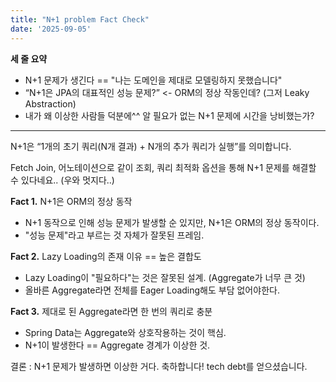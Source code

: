 ```yaml
---
title: "N+1 problem Fact Check"
date: '2025-09-05'
---
```


**세 줄 요약**
* N+1 문제가 생긴다 == "나는 도메인을 제대로 모델링하지 못했습니다"
* “N+1은 JPA의 대표적인 성능 문제?” <- ORM의 정상 작동인데? (그저 Leaky Abstraction)
* 내가 왜 이상한 사람들 덕분에^^ 알 필요가 없는 N+1 문제에 시간을 낭비했는가?

---

N+1은 “1개의 초기 쿼리(N개 결과) + N개의 추가 쿼리가 실행”를 의미합니다.

Fetch Join, 어노테이션으로 같이 조회, 쿼리 최적화 옵션을 통해 N+1 문제를 해결할 수 있다네요.. (우와 멋지다..)

**Fact 1.** N+1은 ORM의 정상 동작
* N+1 동작으로 인해 성능 문제가 발생할 순 있지만, N+1은 ORM의 정상 동작이다.
* "성능 문제"라고 부르는 것 자체가 잘못된 프레임.

**Fact 2.** Lazy Loading의 존재 이유 == 높은 결합도
* Lazy Loading이 "필요하다"는 것은 잘못된 설계. (Aggregate가 너무 큰 것)
* 올바른 Aggregate라면 전체를 Eager Loading해도 부담 없어야한다.

**Fact 3.** 제대로 된 Aggregate라면 한 번의 쿼리로 충분
* Spring Data는 Aggregate와 상호작용하는 것이 핵심.
* N+1이 발생한다 == Aggregate 경계가 이상한 것.

결론 : N+1 문제가 발생하면 이상한 거다. 축하합니다! tech debt를 얻으셨습니다.